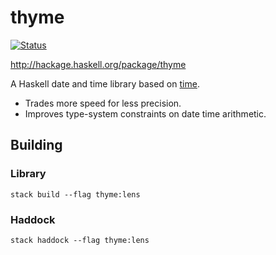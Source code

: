 # thyme

[![Status](https://travis-ci.org/liyang/thyme.png)](https://travis-ci.org/liyang/thyme)

<http://hackage.haskell.org/package/thyme>

A Haskell date and time library based on [time](http://hackage.haskell.org/package/time).

* Trades more speed for less precision.
* Improves type-system constraints on date time arithmetic.

## Building

### Library

```
stack build --flag thyme:lens
```

### Haddock

```
stack haddock --flag thyme:lens
```
